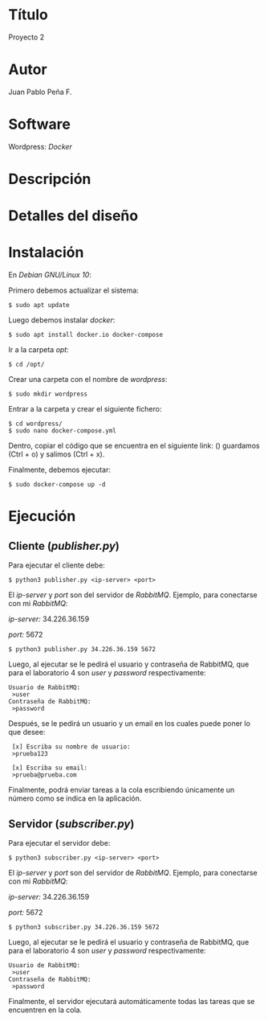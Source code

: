 # Título
Proyecto 2

# Autor
Juan Pablo Peña F.

# Software
Wordpress: _Docker_

# Descripción


# Detalles del diseño


# Instalación
En _Debian GNU/Linux 10_:

Primero debemos actualizar el sistema:
```
$ sudo apt update
```

Luego debemos instalar _docker_:
```
$ sudo apt install docker.io docker-compose
```

Ir a la carpeta _opt_:
```
$ cd /opt/
```

Crear una carpeta con el nombre de _wordpress_:
```
$ sudo mkdir wordpress
```

Entrar a la carpeta y crear el siguiente fichero:
```
$ cd wordpress/
$ sudo nano docker-compose.yml
```

Dentro, copiar el código que se encuentra en el siguiente link: () guardamos (Ctrl + o) y salimos (Ctrl + x).

Finalmente, debemos ejecutar:
```
$ sudo docker-compose up -d
```


# Ejecución
## Cliente (_publisher.py_)
Para ejecutar el cliente debe:
```
$ python3 publisher.py <ip-server> <port>
```
El _ip-server_ y _port_ son del servidor de _RabbitMQ_. Ejemplo, para conectarse con mi _RabbitMQ_:

_ip-server:_ 34.226.36.159

_port:_ 5672
```
$ python3 publisher.py 34.226.36.159 5672
```
Luego, al ejecutar se le pedirá el usuario y contraseña de RabbitMQ, que para el laboratorio 4 son _user_ y _password_ respectivamente:
```
Usuario de RabbitMQ:
 >user
Contraseña de RabbitMQ:
 >password
```
Después, se le pedirá un usuario y un email en los cuales puede poner lo que desee:
```
 [x] Escriba su nombre de usuario:
 >prueba123
 
 [x] Escriba su email:
 >prueba@prueba.com
```
Finalmente, podrá enviar tareas a la cola escribiendo únicamente un número como se indica en la aplicación.

## Servidor (_subscriber.py_)
Para ejecutar el servidor debe:
```
$ python3 subscriber.py <ip-server> <port>
```
El _ip-server_ y _port_ son del servidor de _RabbitMQ_. Ejemplo, para conectarse con mi _RabbitMQ_:

_ip-server:_ 34.226.36.159

_port:_ 5672
```
$ python3 subscriber.py 34.226.36.159 5672
```
Luego, al ejecutar se le pedirá el usuario y contraseña de RabbitMQ, que para el laboratorio 4 son _user_ y _password_ respectivamente:
```
Usuario de RabbitMQ:
 >user
Contraseña de RabbitMQ:
 >password
```
Finalmente, el servidor ejecutará automáticamente todas las tareas que se encuentren en la cola.
